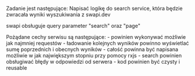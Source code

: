 Zadanie jest następujące: Napisać logikę do search service, która będzie zwracała wyniki wyszukiwania z swapi.dev

swapi obsługuje query parameter "search" oraz "page"

Pożądane cechy serwisu są następujące: - powinien wykonywać możliwie jak najmniej requestów - ładowanie kolejnych wyników powinno wyświetlać sumę poprzednich i obecnych wyników - całość powinna być napisana możliwie w jak największym stopniu przy pomocy rxjs - search powinien obsługiwać błędy w odpowiedzi od serwera - kod powinien być czysty i reusable
